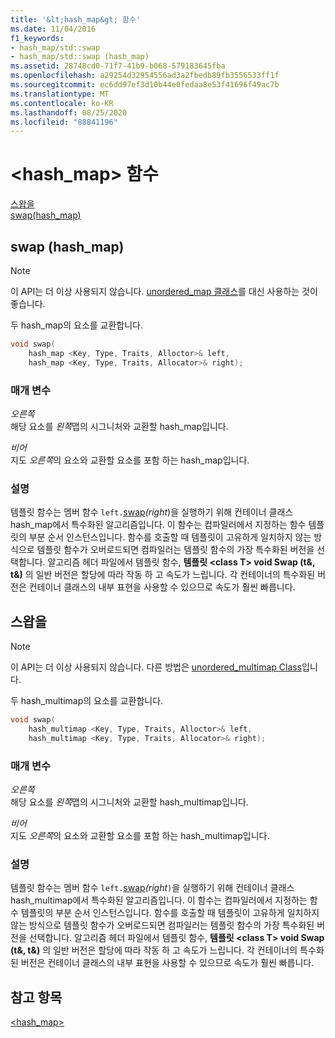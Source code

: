 ```yaml
---
title: '&lt;hash_map&gt; 함수'
ms.date: 11/04/2016
f1_keywords:
- hash_map/std::swap
- hash_map/std::swap (hash_map)
ms.assetid: 28748cd0-71f7-41b9-b068-579183645fba
ms.openlocfilehash: a29254d32954556ad3a2fbedb89fb3556533ff1f
ms.sourcegitcommit: ec6dd97ef3d10b44e0fedaa8e53f41696f49ac7b
ms.translationtype: MT
ms.contentlocale: ko-KR
ms.lasthandoff: 08/25/2020
ms.locfileid: "88841196"
---
```

# <a name="lthash_mapgt-functions"></a>&lt;hash_map&gt; 함수

[스왑을](#swap)\
[swap(hash_map)](#swap_hash_map)

## <a name="swap-hash_map"></a><a name="swap_hash_map"></a> swap (hash_map)

> [!NOTE]
> 이 API는 더 이상 사용되지 않습니다. [unordered_map 클래스](../standard-library/unordered-map-class.md)를 대신 사용하는 것이 좋습니다.

두 hash_map의 요소를 교환합니다.

```cpp
void swap(
    hash_map <Key, Type, Traits, Alloctor>& left,
    hash_map <Key, Type, Traits, Allocator>& right);
```

### <a name="parameters"></a>매개 변수

*오른쪽*\
해당 요소를 *왼쪽*맵의 시그니처와 교환할 hash_map입니다.

*비어*\
지도 *오른쪽*의 요소와 교환할 요소를 포함 하는 hash_map입니다.

### <a name="remarks"></a>설명

템플릿 함수는 멤버 함수 `left.`[swap](../standard-library/basic-ios-class.md#swap)*(right*)을 실행하기 위해 컨테이너 클래스 hash_map에서 특수화된 알고리즘입니다. 이 함수는 컴파일러에서 지정하는 함수 템플릿의 부분 순서 인스턴스입니다. 함수를 호출할 때 템플릿이 고유하게 일치하지 않는 방식으로 템플릿 함수가 오버로드되면 컴파일러는 템플릿 함수의 가장 특수화된 버전을 선택합니다. 알고리즘 헤더 파일에서 템플릿 함수, **템플릿 \<class T> void Swap (t&, t&)** 의 일반 버전은 할당에 따라 작동 하 고 속도가 느립니다. 각 컨테이너의 특수화된 버전은 컨테이너 클래스의 내부 표현을 사용할 수 있으므로 속도가 훨씬 빠릅니다.

## <a name="swap"></a><a name="swap"></a> 스왑을

> [!NOTE]
> 이 API는 더 이상 사용되지 않습니다. 다른 방법은 [unordered_multimap Class](../standard-library/unordered-multimap-class.md)입니다.

두 hash_multimap의 요소를 교환합니다.

```cpp
void swap(
    hash_multimap <Key, Type, Traits, Alloctor>& left,
    hash_multimap <Key, Type, Traits, Allocator>& right);
```

### <a name="parameters"></a>매개 변수

*오른쪽*\
해당 요소를 *왼쪽*맵의 시그니처와 교환할 hash_multimap입니다.

*비어*\
지도 *오른쪽*의 요소와 교환할 요소를 포함 하는 hash_multimap입니다.

### <a name="remarks"></a>설명

템플릿 함수는 멤버 함수 `left.`[swap](../standard-library/hash-multimap-class.md#swap)*(right*`)`을 실행하기 위해 컨테이너 클래스 hash_multimap에서 특수화된 알고리즘입니다. 이 함수는 컴파일러에서 지정하는 함수 템플릿의 부분 순서 인스턴스입니다. 함수를 호출할 때 템플릿이 고유하게 일치하지 않는 방식으로 템플릿 함수가 오버로드되면 컴파일러는 템플릿 함수의 가장 특수화된 버전을 선택합니다. 알고리즘 헤더 파일에서 템플릿 함수, **템플릿 \<class T> void Swap (t&, t&)** 의 일반 버전은 할당에 따라 작동 하 고 속도가 느립니다. 각 컨테이너의 특수화된 버전은 컨테이너 클래스의 내부 표현을 사용할 수 있으므로 속도가 훨씬 빠릅니다.

## <a name="see-also"></a>참고 항목

[<hash_map>](../standard-library/hash-map.md)
